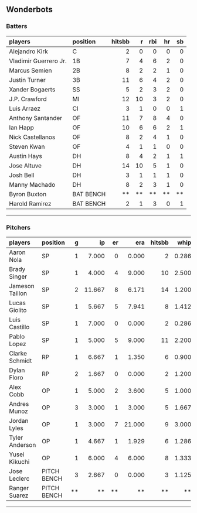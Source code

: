 ## Wonderbots

### Batters

 
|players               |position  | hitsbb|  r| rbi| hr| sb| 
|:---------------------|:---------|------:|--:|---:|--:|--:| 
|Alejandro Kirk        |C         |      2|  0|   0|  0|  0| 
|Vladimir Guerrero Jr. |1B        |      7|  4|   6|  2|  0| 
|Marcus Semien         |2B        |      8|  2|   2|  1|  0| 
|Justin Turner         |3B        |     11|  6|   4|  2|  0| 
|Xander Bogaerts       |SS        |      5|  2|   3|  2|  0| 
|J.P. Crawford         |MI        |     12| 10|   3|  2|  0| 
|Luis Arraez           |CI        |      3|  1|   0|  0|  1| 
|Anthony Santander     |OF        |     11|  7|   8|  4|  0| 
|Ian Happ              |OF        |     10|  6|   6|  2|  1| 
|Nick Castellanos      |OF        |      8|  2|   4|  1|  0| 
|Steven Kwan           |OF        |      4|  1|   1|  0|  0| 
|Austin Hays           |DH        |      8|  4|   2|  1|  1| 
|Jose Altuve           |DH        |     14| 10|   5|  1|  0| 
|Josh Bell             |DH        |      3|  1|   1|  1|  0| 
|Manny Machado         |DH        |      8|  2|   3|  1|  0| 
|Byron Buxton          |BAT BENCH |     **| **|  **| **| **| 
|Harold Ramirez        |BAT BENCH |      2|  1|   3|  0|  1| 


* * *

### Pitchers

 
|players         |position    |  g|     ip| er|    era| hitsbb|  whip| so|  w| sv| 
|:---------------|:-----------|--:|------:|--:|------:|------:|-----:|--:|--:|--:| 
|Aaron Nola      |SP          |  1|  7.000|  0|  0.000|      2| 0.286|  9|  1|  0| 
|Brady Singer    |SP          |  1|  4.000|  4|  9.000|     10| 2.500|  6|  0|  0| 
|Jameson Taillon |SP          |  2| 11.667|  8|  6.171|     14| 1.200| 12|  0|  0| 
|Lucas Giolito   |SP          |  1|  5.667|  5|  7.941|      8| 1.412|  6|  0|  0| 
|Luis Castillo   |SP          |  1|  7.000|  0|  0.000|      2| 0.286|  6|  1|  0| 
|Pablo Lopez     |SP          |  1|  5.000|  5|  9.000|     11| 2.200|  4|  0|  0| 
|Clarke Schmidt  |RP          |  1|  6.667|  1|  1.350|      6| 0.900|  5|  0|  0| 
|Dylan Floro     |RP          |  2|  1.667|  0|  0.000|      2| 1.200|  2|  1|  0| 
|Alex Cobb       |OP          |  1|  5.000|  2|  3.600|      5| 1.000|  4|  0|  0| 
|Andres Munoz    |OP          |  3|  3.000|  1|  3.000|      5| 1.667|  7|  0|  2| 
|Jordan Lyles    |OP          |  1|  3.000|  7| 21.000|      9| 3.000|  4|  0|  0| 
|Tyler Anderson  |OP          |  1|  4.667|  1|  1.929|      6| 1.286|  5|  0|  0| 
|Yusei Kikuchi   |OP          |  1|  6.000|  4|  6.000|      8| 1.333|  8|  0|  0| 
|Jose Leclerc    |PITCH BENCH |  3|  2.667|  0|  0.000|      3| 1.125|  5|  0|  1| 
|Ranger Suarez   |PITCH BENCH | **|     **| **|     **|     **|    **| **| **| **| 


* * *


